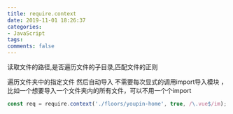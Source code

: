 ```yaml
---
title: require.context
date: 2019-11-01 18:26:37
categories:
- JavaScript
tags:
comments: false
---
```




读取文件的路径,是否遍历文件的子目录,匹配文件的正则

遍历文件夹中的指定文件 然后自动导入 不需要每次显式的调用import导入模块 ，比如一个想要导入一个文件夹内的所有文件，可以不用一个个import

```js
const req = require.context('./floors/youpin-home', true, /\.vue$/im);
```

